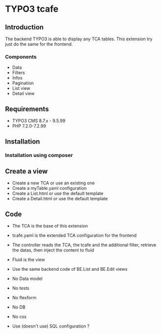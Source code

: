 # TYPO3 tcafe #


## Introduction ##
The backend TYPO3 is able to display any TCA tables.
This extension try just do the same for the frontend.


### Components ###
- Data
- Filters
- Infos
- Pagination
- List view
- Detail view

## Requirements ##
- TYPO3 CMS 8.7.x - 9.5.99
- PHP 7.2.0-7.2.99

## Installation ##

### Installation using composer ###

## Create a view ###
- Create a new TCA or use an existing one
- Create a myTable.yaml configuration
- Create a List.html or use the default template
- Create a Detail.html or use the default template

## Code ##
- The TCA is the base of this extension
- tcafe.yaml is the extended TCA configuration for the frontend
- The controller reads the TCA, the tcafe and the additional filter, retrieve the datas, then inject the content to fluid
- Fluid is the view
- Use the same backend code of BE.List and BE.Edit views
- No Data model
- No tests
- No flexform
- No DB
- No css
- Use (doesn't use) SQL configuration ?




    <!-- tcafe.data.tables.[v].fields.[v].value -->
    <!-- tcafe.data.tables.[fe_users].fielsds.[username].value = name -->
    <!-- tcafe.data.[fe_users].[username] = name -->
    <!-- [fe_users].[username] = name convention raccourci-->
    
    <!-- tcafe.conf.tables.[v].fields.[v]._params_.[v] ->
    <!-- tcafe.conf.tables.[fe_users].fields.[username].label = FE USERS ->
    <!-- [fe_users].fields.[username].label = FE USERS ->
    <!-- [fe_users].html.title = TABLE OF FE USERS ->
    <!-- [fe_users].html.th.display = none ->
    <!-- [fe_users].paginate.activ = 1 ->
    <!-- [fe_users].paginate.itemsPerPage = 10 -> ou prendre du TCA
    <!-- [fe_users].infos.activ = 1 ->
